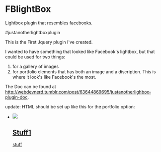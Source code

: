 FBlightBox
==========

Lightbox plugin that resembles facebooks.

#justanotherlightboxplugin

This is the First Jquery plugin I've created. 

I wanted to have something that looked like Facebook's lightbox, but that could be used for two things:
1. for a gallery of images
2. for portfolio elements that has both an image and a discription. This is where it look's like Facebook's the most.

The Doc can be found at http://webdevnerd.tumblr.com/post/63644869695/justanotherlighbox-plugin-doc.

update: HTML should be set up like this for the portfolio option:


<div class=”portfolio”>
    <ul>
		<li>
            <a href=”http://placehold.it/400x400”>
                <img src=”http://placehold.it/200x200”>
                <div class="here">
                	<div class=”stuff”>
                        <h2>Stuff1</h2>
                        <span>
                            stuff
                        </span>
                    </div>
                </div>
			</a>
        </li>
    </ul> 
</div>


